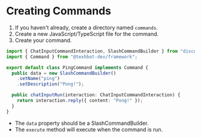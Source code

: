 # Creating Commands

1. If you haven't already, create a directory named `commands`.
2. Create a new JavaScript/TypeScript file for the command.
3. Create your command.

```ts
import { ChatInputCommandInteraction, SlashCommandBuilder } from "discord.js";
import { Command } from "@texhbot-dev/framework";

export default class PingCommand implements Command {
  public data = new SlashCommandBuilder()
    .setName("ping")
    .setDescription("Pong!");

  public chatInputRun(interaction: ChatInputCommandInteraction) {
    return interaction.reply({ content: "Pong!" });
  }
}
```

- The `data` property should be a SlashCommandBuilder.
- The `execute` method will execute when the command is run.
